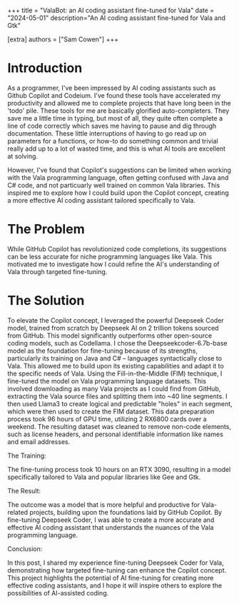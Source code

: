 +++
title = "ValaBot: an AI coding assistant fine-tuned for Vala"
date = "2024-05-01"
description="An AI coding assistant fine-tuned for Vala and Gtk"

[extra]
authors = ["Sam Cowen"]
+++

# Introduction

As a programmer, I've been impressed by AI coding assistants such as Github Copilot and Codeium. 
I've found these tools have accelerated my productivity and allowed me to complete projects that have long been in the 'todo' pile. 
These tools for me are basically glorified auto-completers. 
They save me a little time in typing, but most of all, they quite often complete a line of code correctly which saves me having to pause and dig through documentation. 
These little interruptions of having to go read up on parameters for a functions, or how-to do something common and trivial really add up to a lot of wasted time, and this is what AI tools are excellent at solving.

However, I've found that Copilot's suggestions can be limited when working with the Vala programming language, often getting confused with Java and C# code, and not particuarly well trained on common Vala libraries. 
This inspired me to explore how I could build upon the Copilot concept, creating a more effective AI coding assistant tailored specifically to Vala.

# The Problem

While GitHub Copilot has revolutionized code completions, its suggestions can be less accurate for niche programming languages like Vala. 
This motivated me to investigate how I could refine the AI's understanding of Vala through targeted fine-tuning.

# The Solution

To elevate the Copilot concept, I leveraged the powerful Deepseek Coder model, trained from scratch by Deepseek AI on 2 trillion tokens sourced from GitHub. 
This model significantly outperforms other open-source coding models, such as Codellama. 
I chose the Deepseekcoder-6.7b-base model as the foundation for fine-tuning because of its strengths, particularly its training on Java and C# – languages syntactically close to Vala. 
This allowed me to build upon its existing capabilities and adapt it to the specific needs of Vala. 
Using the Fill-in-the-Middle (FIM) technique, I fine-tuned the model on Vala programming language datasets. 
This involved downloading as many Vala projects as I could find from GitHub, extracting the Vala source files and splitting them into ~40 line segments. 
I then used Llama3 to create logical and predictable "holes" in each segment, which were then used to create the FIM dataset. 
This data preparation process took 96 hours of GPU time, utilizing 2 RX6800 cards over a weekend. 
The resulting dataset was cleaned to remove non-code elements, such as license headers, and personal identifiable information like names and email addresses.

The Training:

The fine-tuning process took 10 hours on an RTX 3090, resulting in a model specifically tailored to Vala and popular libraries like Gee and Gtk.

The Result:

The outcome was a model that is more helpful and productive for Vala-related projects, building upon the foundations laid by GitHub Copilot. By fine-tuning Deepseek Coder, I was able to create a more accurate and effective AI coding assistant that understands the nuances of the Vala programming language.

Conclusion:

In this post, I shared my experience fine-tuning Deepseek Coder for Vala, demonstrating how targeted fine-tuning can enhance the Copilot concept. This project highlights the potential of AI fine-tuning for creating more effective coding assistants, and I hope it will inspire others to explore the possibilities of AI-assisted coding.
